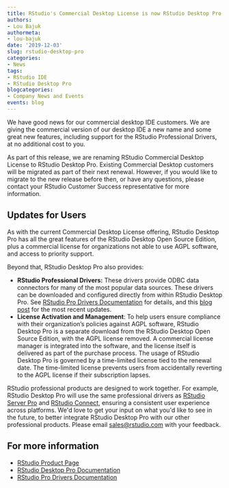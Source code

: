 ```yaml
---
title: RStudio's Commercial Desktop License is now RStudio Desktop Pro
authors: 
- Lou Bajuk
authormeta: 
- lou-bajuk
date: '2019-12-03'
slug: rstudio-desktop-pro
categories:
- News
tags:
- RStudio IDE
- RStudio Desktop Pro
blogcategories:
- Company News and Events
events: blog
---
```



We have good news for our commercial desktop IDE customers. We are giving the commercial version of our desktop IDE a new name and some great new features, including support for the RStudio Professional Drivers, at no additional cost to you.

As part of this release, we are renaming RStudio Commercial Desktop License to RStudio Desktop Pro. Existing Commercial Desktop customers will be migrated as part of their next renewal. However, if you would like to migrate to the new release before then, or have any questions, please contact your RStudio Customer Success representative for more information.

## Updates for Users

As with the current Commercial Desktop License offering, RStudio Desktop Pro has all the great features of the RStudio Desktop Open Source Edition, plus a commercial license for organizations not able to use AGPL software, and access to priority support. 

Beyond that, RStudio Desktop Pro also provides:

* **RStudio Professional Drivers:** These drivers provide ODBC data connectors for many of the most popular data sources. These drivers can be downloaded and configured directly from within RStudio Desktop Pro. See [RStudio Pro Drivers Documentation](https://docs.rstudio.com/pro-drivers/) for details, and this [blog post](https://blog.rstudio.com/2019/10/24/pro-drivers-1-6-0-release/) for the most recent updates.
* **License Activation and Management**: To help users ensure compliance with their organization’s policies against AGPL software, RStudio Desktop Pro is a separate download from the RStudio Desktop Open Source Edition, with the AGPL license removed. A commercial license manager is integrated into the software, and the license itself is delivered as part of the purchase process. The usage of RStudio Desktop Pro is governed by a time-limited license tied to the renewal date. The time-limited license prevents users from accidentally reverting to the AGPL license if their subscription lapses.

RStudio professional products are designed to work together. For example, RStudio Desktop Pro will use the same professional drivers as [RStudio Server Pro](https://rstudio.com/products/rstudio-server-pro/) and [RStudio Connect](https://rstudio.com/products/connect/), ensuring a consistent user experience across platforms. We'd love to get your input on what you'd like to see in the future, to better integrate RStudio Desktop Pro with our other professional products. Please email sales@rstudio.com with your feedback. 


## For more information
* [RStudio Product Page](https://rstudio.com/products/rstudio/)
* [RStudio Desktop Pro Documentation](https://docs.rstudio.com/other/rdp/)
* [RStudio Pro Drivers Documentation](https://docs.rstudio.com/pro-drivers/)


